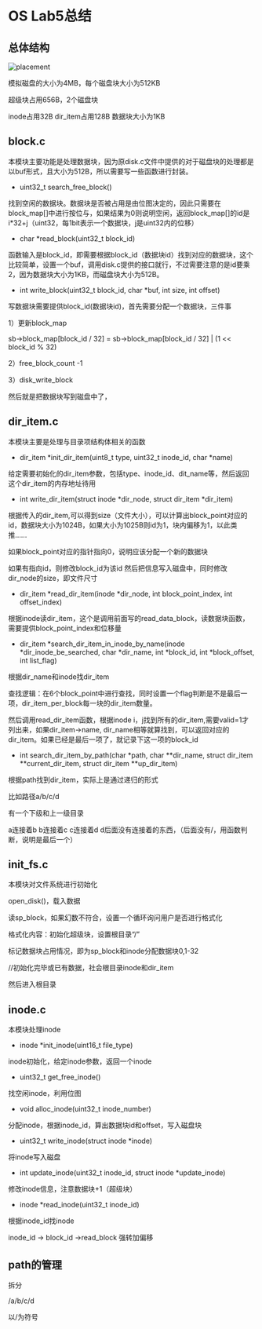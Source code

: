 # OS Lab5总结

## 总体结构

![placement](https://hitsz-lab.gitee.io/os_lab/lab5/part2.assets/placement.svg)

模拟磁盘的大小为4MB，每个磁盘块大小为512KB

超级块占用656B，2个磁盘块

inode占用32B dir_item占用128B 数据块大小为1KB

## block.c

本模块主要功能是处理数据块，因为原disk.c文件中提供的对于磁盘块的处理都是以buf形式，且大小为512B，所以需要写一些函数进行封装。

* uint32_t search_free_block()

找到空闲的数据块。数据块是否被占用是由位图决定的，因此只需要在block_map[]中进行按位与，如果结果为0则说明空闲，返回block_map[]的id是i*32+j（uint32，每1bit表示一个数据块，j是uint32内的位移）

* char *read_block(uint32_t block_id)

函数输入是block_id，即需要根据block_id（数据块id）找到对应的数据块，这个比较简单，设置一个buf，调用disk.c提供的接口就行，不过需要注意的是id要乘2，因为数据块大小为1KB，而磁盘块大小为512B。

* int write_block(uint32_t block_id, char *buf, int size, int offset)

写数据块需要提供block_id(数据块id)，首先需要分配一个数据块，三件事

1）更新block_map

sb->block_map[block_id / 32] = sb->block_map[block_id / 32] | (1 << block_id % 32)

2）free_block_count -1

3）disk_write_block

然后就是把数据块写到磁盘中了，

## dir_item.c

本模块主要是处理与目录项结构体相关的函数

* dir_item *init_dir_item(uint8_t type, uint32_t inode_id, char *name)

给定需要初始化的dir_item参数，包括type、inode_id、dit_name等，然后返回这个dir_item的内存地址待用

* int write_dir_item(struct inode *dir_node, struct dir_item *dir_item)

根据传入的dir_item,可以得到size（文件大小），可以计算出block_point对应的id，数据块大小为1024B，如果大小为1025B则id为1，块内偏移为1，以此类推……

如果block_point对应的指针指向0，说明应该分配一个新的数据块

如果有指向id，则修改block_id为该id 然后把信息写入磁盘中，同时修改dir_node的size，即文件尺寸

* dir_item *read_dir_item(inode *dir_node, int block_point_index, int offset_index)

根据inode读dir_item，这个是调用前面写的read_data_block，读数据块函数，需要提供block_point_index和位移量

* dir_item *search_dir_item_in_inode_by_name(inode *dir_inode_be_searched, char *dir_name, int *block_id, int *block_offset, int list_flag)

根据dir_name和inode找dir_item

查找逻辑：在6个block_point中进行查找，同时设置一个flag判断是不是最后一项，dir_item_per_block每一块的dir_item数量。

然后调用read_dir_item函数，根据inode i，j找到所有的dir_item,需要valid=1才列出来，如果dir_item->name, dir_name相等就算找到，可以返回对应的dir_item。如果已经是最后一项了，就记录下这一项的block_id

* int search_dir_item_by_path(char *path, char **dir_name, struct dir_item **current_dir_item, struct dir_item **up_dir_item)

根据path找到dir_item，实际上是通过递归的形式

比如路径a/b/c/d

有一个下级和上一级目录

a连接着b b连接着c c连接着d d后面没有连接着的东西，（后面没有/，用函数判断，说明是最后一个）

## init_fs.c

本模块对文件系统进行初始化

open_disk()，载入数据

读sp_block，如果幻数不符合，设置一个循环询问用户是否进行格式化

格式化内容：初始化超级块，设置根目录“/”

标记数据块占用情况，即为sp_block和inode分配数据块0,1-32

//初始化完毕或已有数据，社会根目录inode和dir_item

然后进入根目录

## inode.c

本模块处理inode

* inode *init_inode(uint16_t file_type)

inode初始化，给定inode参数，返回一个inode

* uint32_t get_free_inode()

找空闲inode，利用位图

* void alloc_inode(uint32_t inode_number)

分配inode，根据inode_id，算出数据块id和offset，写入磁盘块

* uint32_t write_inode(struct inode *inode)

将inode写入磁盘

* int update_inode(uint32_t inode_id, struct inode *update_inode)

修改inode信息，注意数据块+1（超级块）

* inode *read_inode(uint32_t inode_id)

根据inode_id找inode

inode_id -> block_id ->read_block 强转加偏移



## path的管理

拆分

/a/b/c/d

以/为符号